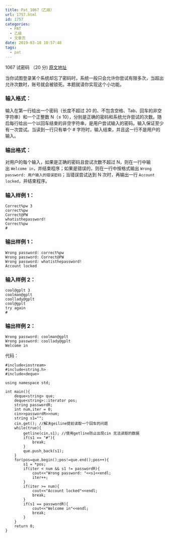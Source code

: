 ```yaml
---
title: Pat_1067（乙级）
url: 1757.html
id: 1757
categories:
  - PAT
  - 乙级
  - 文章页
date: 2019-03-18 10:57:48
tags:
  - pat
---
```


1067 试密码 （20 分) [原文地址](https://pintia.cn/problem-sets/994805260223102976/problems/994805266007048192)

当你试图登录某个系统却忘了密码时，系统一般只会允许你尝试有限多次，当超出允许次数时，账号就会被锁死。本题就请你实现这个小功能。

### 输入格式：

输入在第一行给出一个密码（长度不超过 20 的、不包含空格、Tab、回车的非空字符串）和一个正整数 N（≤ 10），分别是正确的密码和系统允许尝试的次数。随后每行给出一个以回车结束的非空字符串，是用户尝试输入的密码。输入保证至少有一次尝试。当读到一行只有单个 # 字符时，输入结束，并且这一行不是用户的输入。

### 输出格式：

对用户的每个输入，如果是正确的密码且尝试次数不超过 N，则在一行中输出 `Welcome in`，并结束程序；如果是错误的，则在一行中按格式输出 `Wrong password: 用户输入的错误密码`；当错误尝试达到 N 次时，再输出一行 `Account locked`，并结束程序。

### 输入样例 1：

    Correct%pw 3
    correct%pw
    Correct@PW
    whatisthepassword!
    Correct%pw
    #
    

### 输出样例 1：

    Wrong password: correct%pw
    Wrong password: Correct@PW
    Wrong password: whatisthepassword!
    Account locked
    

### 输入样例 2：

    cool@gplt 3
    coolman@gplt
    coollady@gplt
    cool@gplt
    try again
    #
    

### 输出样例 2：

    Wrong password: coolman@gplt
    Wrong password: coollady@gplt
    Welcome in

代码：
```
#include<iostream>
#include<string.h>
#include<deque>

using namespace std;

int main(){
    deque<string> que;
    deque<string>::iterator pos;
    string passwordR;
    int num,iter = 0;
    cin>>passwordR>>num;
    string s1="";
    cin.get(); //解决geiline提前读取一个回车的问题
    while(true){
        getline(cin,s1); //使用getline防止出现cin 无法读取的数据
        if(s1 == "#"){
            break;
        }
        que.push_back(s1);
    }
    for(pos=que.begin();pos!=que.end();pos++){
        s1 = *pos;
        if(iter < num && s1 != passwordR){
            cout<<"Wrong password: "<<s1<<endl;
            iter++;
        }
        if(iter >= num){
            cout<<"Account locked"<<endl;
            break;
        }
        if(s1 == passwordR){
            cout<<"Welcome in"<<endl;
            break;
        }
    }
    return 0;
}
```